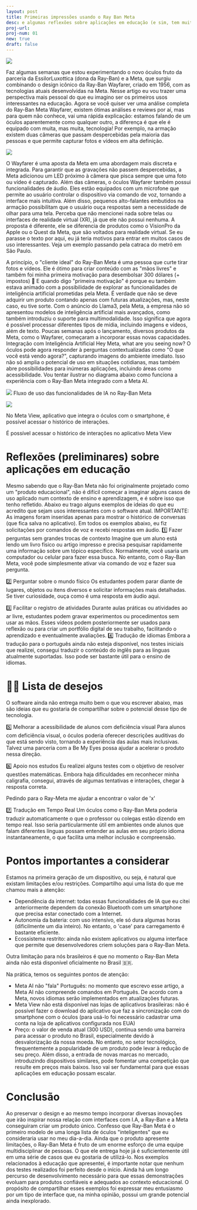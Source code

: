 ```yaml
---
layout: post
title: Primeiras impressões usando o Ray Ban Meta
desc: e algumas reflexões sobre aplicações em educação (e sim, tem muita IA envolvida)
proj-url:
proj-num: 01
new: true
draft: false
---
```


![](https://github.com/maluta/maluta.github.com/raw/master/images/ray-ban-meta.png)


Faz algumas semanas que estou experimentando o novo óculos fruto da parceria da EssilorLuxottica (dona da Ray-Ban) e a Meta, que surgiu combinando o design icônico da Ray-Ban Wayfarer, criado em 1956, com as tecnologias atuais desenvolvidas na Meta.
Nesse artigo eu vou trazer uma perspectiva mais pessoal do que eu imagino ser os primeiros usos interessantes na educação. Agora se você quiser ver uma análise completa do Ray-Ban Meta Wayfarer, existem ótimas análises e reviews por aí, mas para quem não conhece, vai uma rápida explicação: estamos falando de um óculos aparentemente como qualquer outro, a diferença é que ele é equipado com muita, mas muita, tecnologia! 
Por exemplo, na armação existem duas câmeras que passam despercebidas pela maioria das pessoas e que permite capturar fotos e vídeos em alta definição.

![](https://github.com/maluta/maluta.github.com/raw/master/images/ray-ban-meta-1.png)


O Wayfarer é uma aposta da Meta em uma abordagem mais discreta e integrada.
Para garantir que as gravações não passem despercebidas, a Meta adicionou um LED próximo à câmera que pisca sempre que uma foto ou vídeo é capturado.
Além das câmeras, o óculos Wayfarer também possui funcionalidades de áudio. Eles estão equipados com um microfone que permite ao usuário controlar o dispositivo via comando de voz, tornando a interface mais intuitiva. Além disso, pequenos alto-falantes embutidos na armação possibilitam que o usuário ouça respostas sem a necessidade de olhar para uma tela.
Perceba que não mencionei nada sobre telas ou interfaces de realidade virtual (XR), já que ele não possui nenhuma. A proposta é diferente, ele se diferencia de produtos como o VisionPro da Apple ou o Quest da Meta, que são voltados para realidade virtual.
Se eu parasse o texto por aqui, eu já teria motivos para entrar em muitos casos de uso interessantes. 
Veja um exemplo passando pela catraca do metrô em São Paulo.

A princípio, o "cliente ideal" do Ray-Ban Meta é uma pessoa que curte tirar fotos e vídeos. Ele é ótimo para criar conteúdo com as "mãos livres" e também foi minha primeira motivação para desembolsar 300 dólares (+ impostos) 💸
E quando digo "primeira motivação" é porque eu também estava animado com a possibilidade de explorar as funcionalidades de inteligência artificial prometidas pela Meta. É verdade que não se deve adquirir um produto contando apenas com futuras atualizações, mas, neste caso, eu tive sorte.
Com o anúncio do Llama3, pela Meta, a empresa não só apresentou modelos de inteligência artificial mais avançados, como também introduziu o suporte para multimodalidade. Isso significa que agora é possível processar diferentes tipos de mídia, incluindo imagens e vídeos, além de texto. Poucas semanas após o lançamento, diversos produtos da Meta, como o Wayfarer, começaram a incorporar essas novas capacidades. 
Integração com Inteligência Artificial
Hey Meta, what are you seeing now?
O óculos pode agora responder à perguntas contextualizadas como "O que você está vendo agora?", capturando imagens do ambiente imediato. Isso não só amplia o potencial de uso em situações cotidianas, mas também abre possibilidades para inúmeras aplicações, incluindo áreas como acessibilidade.
Vou tentar ilustrar no diagrama abaixo como funciona a experiência com o Ray-Ban Meta integrado com a Meta AI.

![](https://github.com/maluta/maluta.github.com/raw/master/images/ray-ban-meta-2.png)
Fluxo de uso das funcionalidades de IA no Ray-Ban Meta

![](https://github.com/maluta/maluta.github.com/raw/master/images/ray-ban-meta-3.png)

No Meta View, aplicativo que integra o óculos com o smartphone, é possível acessar o histórico de interações.

É possível acessar o histórico de interações no aplicativo Meta View

# Reflexões (preliminares) sobre aplicações em educação

Mesmo sabendo que o Ray-Ban Meta não foi originalmente projetado como um "produto educacional", não é difícil começar a imaginar alguns casos de uso aplicado num contexto de ensino e aprendizagem, e é sobre isso que tenho refletido.
Abaixo eu trago alguns exemplos de ideias do que eu acredito que sejam usos interessantes com o software atual.
IMPORTANTE: As imagens foram inseridas apenas para mostrar o histórico de conversas (que fica salva no aplicativo). Em todos os exemplos abaixo, eu fiz solicitações por comandos de voz e recebi respostas em áudio.
1️⃣ Fazer perguntas sem grandes trocas de contexto
Imagine que um aluno está lendo um livro físico ou artigo impresso e precisa pesquisar rapidamente uma informação sobre um tópico específico. Normalmente, você usaria um computador ou celular para fazer essa busca. No entanto, com o Ray-Ban Meta, você pode simplesmente ativar via comando de voz e fazer sua pergunta.

2️⃣ Perguntar sobre o mundo físico
Os estudantes podem parar diante de lugares, objetos ou itens diversos e solicitar informações mais detalhadas. Se tiver curiosidade, ouça como é uma resposta em áudio aqui.

3️⃣ Facilitar o registro de atividades 
Durante aulas práticas ou atividades ao ar livre, estudantes podem gravar experimentos ou procedimentos sem usar as mãos. Esses vídeos podem posteriormente ser usados para reflexão ou para criar um portfólio digital de seu trabalho, facilitando o aprendizado e eventualmente avaliações.
4️⃣ Tradução de idiomas
Embora a tradução para o português ainda não esteja disponível, nos testes iniciais que realizei, consegui traduzir o conteúdo do inglês para as línguas atualmente suportadas. Isso pode ser bastante útil para o ensino de idiomas.


# 🙌🏽 Lista de desejos

O software ainda não entrega muito bem o que vou escrever abaixo, mas são ideias que eu gostaria de compartilhar sobre o potencial desse tipo de tecnologia.

5️⃣ Melhorar a acessibilidade de alunos com deficiência visual
Para alunos com deficiência visual, o óculos poderia oferecer descrições auditivas do que está sendo visto, tornando a experiência das aulas mais inclusivas. Talvez uma parceria com a Be My Eyes possa ajudar a acelerar o produto nessa direção.

6️⃣ Apoio nos estudos 
Eu realizei alguns testes com o objetivo de resolver questões matemáticas. Embora haja dificuldades em reconhecer minha caligrafia, consegui, através de algumas tentativas e interações, chegar à resposta correta.

Pedindo para o Ray-Meta me ajudar a encontrar o valor de 'x'

7️⃣ Tradução em Tempo Real
Um óculos como o Ray-Ban Meta poderia traduzir automaticamente o que o professor ou colegas estão dizendo em tempo real. Isso seria particularmente útil em ambientes onde alunos que falam diferentes línguas possam entender as aulas em seu próprio idioma instantaneamente, o que facilita uma melhor inclusão e compreensão.

# Pontos importantes a considerar

Estamos na primeira geração de um dispositivo, ou seja, é natural que existam limitações e/ou restrições. Compartilho aqui uma lista do que me chamou mais a atenção:

- Dependência da internet: todas essas funcionalidades de IA que eu citei anteriormente dependem da conexão Bluetooth com um smartphone que precisa estar conectado com a Internet. 
- Autonomia da bateria: com uso intensivo, ele só dura algumas horas (dificilmente um dia inteiro). No entanto, o 'case' para carregamento é bastante eficiente.
- Ecossistema restrito: ainda não existem aplicativos ou alguma interface que permite que desenvolvedores criem soluções para o Ray-Ban Meta.


Outra limitação para nós brasileiros é que no momento o Ray-Ban Meta ainda não está disponível oficialmente no Brasil 🇧🇷. 

Na prática, temos os seguintes pontos de atenção:

- Meta AI não "fala" Português: no momento que escrevo esse artigo, a Meta AI não compreende comandos em Português. De acordo com a Meta, novos idiomas serão implementados em atualizações futuras.
- Meta View não está disponível nas lojas de aplicativos brasileiras: não é possível fazer o download do aplicativo que faz a sincronização com do smartphone com o óculos (para usá-lo foi necessário cadastrar uma conta na loja de aplicativos configurada nos EUA)
- Preço: o valor de venda atual (300 USD), continua sendo uma barreira para acessar o produto no Brasil, especialmente devido à desvalorização da nossa moeda. No entanto, no setor tecnológico, frequentemente a popularidade de um produto pode levar à redução de seu preço. Além disso, a entrada de novas marcas no mercado, introduzindo dispositivos similares, pode fomentar uma competição que resulte em preços mais baixos. Isso vai ser fundamental para que essas aplicações em educação possam escalar.

# Conclusão

Ao preservar o design e ao mesmo tempo incorporar diversas inovações que irão inspirar nossa relação com interfaces com I.A, a Ray-Ban e a Meta conseguiram criar um produto único.
Confesso que Ray-Ban Meta é o primeiro modelo de uma longa lista de óculos "inteligentes" que eu consideraria usar no meu dia-a-dia. 
Ainda que o produto apresente limitações, o Ray-Ban Meta é fruto de um enorme esforço de uma equipe multidisciplinar de pessoas. O que ele entrega hoje já é suficientemente útil em uma série de casos que eu gostaria de utilizá-lo. 
Nos exemplos relacionados à educação que apresentei, é importante notar que nenhum dos testes realizados foi perfeito desde o início. Ainda há um longo percurso de desenvolvimento necessário para que essas demonstrações evoluam para produtos confiáveis e adequados ao contexto educacional. O propósito de compartilhar esses exemplos foi expressar meu entusiasmo por um tipo de interface que, na minha opinião, possui um grande potencial ainda inexplorado.
